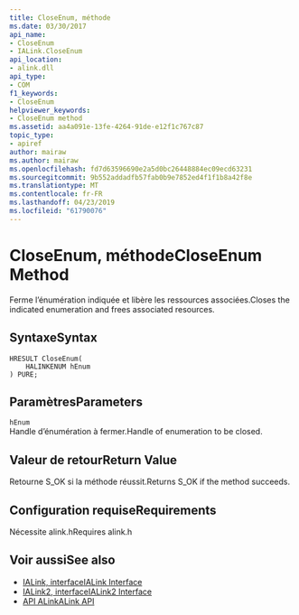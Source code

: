 ```yaml
---
title: CloseEnum, méthode
ms.date: 03/30/2017
api_name:
- CloseEnum
- IALink.CloseEnum
api_location:
- alink.dll
api_type:
- COM
f1_keywords:
- CloseEnum
helpviewer_keywords:
- CloseEnum method
ms.assetid: aa4a091e-13fe-4264-91de-e12f1c767c87
topic_type:
- apiref
author: mairaw
ms.author: mairaw
ms.openlocfilehash: fd7d63596690e2a5d0bc26448884ec09ecd63231
ms.sourcegitcommit: 9b552addadfb57fab0b9e7852ed4f1f1b8a42f8e
ms.translationtype: MT
ms.contentlocale: fr-FR
ms.lasthandoff: 04/23/2019
ms.locfileid: "61790076"
---
```

# <a name="closeenum-method"></a><span data-ttu-id="91def-102">CloseEnum, méthode</span><span class="sxs-lookup"><span data-stu-id="91def-102">CloseEnum Method</span></span>
<span data-ttu-id="91def-103">Ferme l’énumération indiquée et libère les ressources associées.</span><span class="sxs-lookup"><span data-stu-id="91def-103">Closes the indicated enumeration and frees associated resources.</span></span>  
  
## <a name="syntax"></a><span data-ttu-id="91def-104">Syntaxe</span><span class="sxs-lookup"><span data-stu-id="91def-104">Syntax</span></span>  
  
```  
HRESULT CloseEnum(  
    HALINKENUM hEnum  
) PURE;  
```  
  
## <a name="parameters"></a><span data-ttu-id="91def-105">Paramètres</span><span class="sxs-lookup"><span data-stu-id="91def-105">Parameters</span></span>  
 `hEnum`  
 <span data-ttu-id="91def-106">Handle d’énumération à fermer.</span><span class="sxs-lookup"><span data-stu-id="91def-106">Handle of enumeration to be closed.</span></span>  
  
## <a name="return-value"></a><span data-ttu-id="91def-107">Valeur de retour</span><span class="sxs-lookup"><span data-stu-id="91def-107">Return Value</span></span>  
 <span data-ttu-id="91def-108">Retourne S_OK si la méthode réussit.</span><span class="sxs-lookup"><span data-stu-id="91def-108">Returns S_OK if the method succeeds.</span></span>  
  
## <a name="requirements"></a><span data-ttu-id="91def-109">Configuration requise</span><span class="sxs-lookup"><span data-stu-id="91def-109">Requirements</span></span>  
 <span data-ttu-id="91def-110">Nécessite alink.h</span><span class="sxs-lookup"><span data-stu-id="91def-110">Requires alink.h</span></span>  
  
## <a name="see-also"></a><span data-ttu-id="91def-111">Voir aussi</span><span class="sxs-lookup"><span data-stu-id="91def-111">See also</span></span>

- [<span data-ttu-id="91def-112">IALink, interface</span><span class="sxs-lookup"><span data-stu-id="91def-112">IALink Interface</span></span>](../../../../docs/framework/unmanaged-api/alink/ialink-interface.md)
- [<span data-ttu-id="91def-113">IALink2, interface</span><span class="sxs-lookup"><span data-stu-id="91def-113">IALink2 Interface</span></span>](../../../../docs/framework/unmanaged-api/alink/ialink2-interface.md)
- [<span data-ttu-id="91def-114">API ALink</span><span class="sxs-lookup"><span data-stu-id="91def-114">ALink API</span></span>](../../../../docs/framework/unmanaged-api/alink/index.md)
